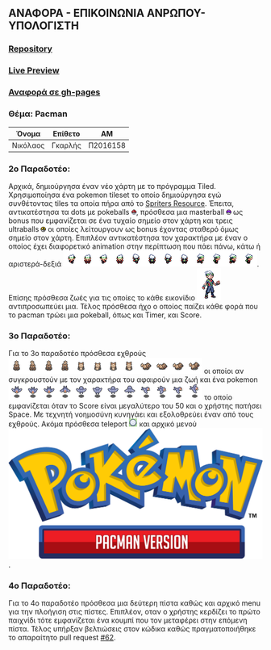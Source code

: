 ## ΑΝΑΦΟΡΑ - ΕΠΙΚΟΙΝΩΝΙΑ ΑΝΡΩΠΟΥ-ΥΠΟΛΟΓΙΣΤΗ

### [Repository](https://github.com/nickgarlis/pacman)

### [Live Preview](http://vparticles.com/pacman)

### [Αναφορά σε gh-pages](http://vparticles.com/hci/projects/2016158)

### Θέμα: Pacman

|  Όνομα   | Επίθετο |    ΑΜ    |
|----------|---------|----------|
| Νικόλαος | Γκαρλής | Π2016158 |

### 2o Παραδοτέο:
  Αρχικά, δημιούργησα έναν νέο χάρτη με το πρόγραμμα Tiled. Χρησιμοποίησα ένα pokemon tileset το οποίο δημιούργησα εγώ συνθέτοντας tiles τα οποία πήρα από το [Spriters Resource](https://www.spriters-resource.com/fullview/61816/). Έπειτα, αντικατέστησα τα dots με pokeballs ![](https://raw.githubusercontent.com/nickgarlis/pacman/master/assets/pokeball.png), πρόσθεσα μια masterball ![](https://raw.githubusercontent.com/nickgarlis/pacman/master/assets/masterball.png) ως bonus που εμφανίζεται σε ένα τυχαίο σημείο στον χάρτη και τρεις ultraballs ![](https://raw.githubusercontent.com/nickgarlis/pacman/master/assets/ultraball.png) οι οποίες λείτουργουν ως bonus έχοντας σταθερό όμως σημείο στον χάρτη. Επιπλέον αντικατέστησα τον χαρακτήρα με έναν ο οποίος έχει διαφορετικό animation στην περίπτωση που πάει πάνω, κάτω ή αριστερά-δεξιά ![](https://raw.githubusercontent.com/nickgarlis/pacman/master/assets/character.png). Επίσης πρόσθεσα ζωές για τις οποίες το κάθε εικονίδιο ![](https://raw.githubusercontent.com/nickgarlis/pacman/master/assets/life.png) αντιπροσωπεύει μια. Τέλος πρόσθεσα ήχο ο οποίος παίζει κάθε φορά που το pacman τρώει μια pokeball, όπως και Timer, και Score.

### 3ο Παραδοτέο:
  Για το 3ο παραδοτέο πρόσθεσα εχθρούς ![](https://raw.githubusercontent.com/nickgarlis/pacman/master/assets/zigzagoon.png) οι οποίοι αν συγκρουστούν με τον χαρακτήρα του αφαιρούν μια ζωή και ένα pokemon ![](https://raw.githubusercontent.com/nickgarlis/pacman/master/assets/shellow.png) το οποίο εμφανίζεται όταν το Score είναι μεγαλύτερο του 50 και ο χρήστης πατήσει Space. Με τεχνητή νοημοσύνη κυνηγάει και εξολοθρεύει έναν από τους εχθρούς. Ακόμα πρόσθεσα teleport ![](https://raw.githubusercontent.com/nickgarlis/pacman/master/assets/teleport.png) και αρχικό μενού ![](https://raw.githubusercontent.com/nickgarlis/pacman/master/assets/logo.png) .

### 4ο Παραδοτέο:
  Για το 4ο παραδοτέο πρόσθεσα μια δεύτερη πίστα καθώς και αρχικό menu για την πλοήγιση στις πίστες. Επιπλέον, οταν ο χρήστης κερδίζει το πρώτο παιχνίδι τότε εμφανίζεται ένα κουμπί που τον μεταφέρει στην επόμενη πίστα. Τέλος υπήρξαν βελτιώσεις στον κώδικα καθώς πραγματοποιήθηκε το απαραίτητο pull request [#62](https://github.com/ioniodi/pacman/pull/62).
